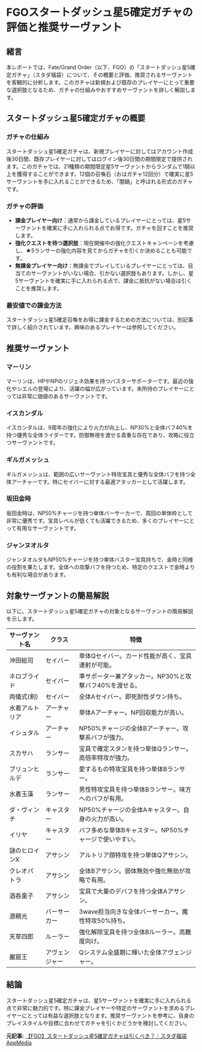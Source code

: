# FGOスタートダッシュ星5確定ガチャの評価と推奨サーヴァント

## 緒言

本レポートでは、Fate/Grand Order（以下、FGO）の「スタートダッシュ星5確定ガチャ」（スタダ福袋）について、その概要と評価、推奨されるサーヴァントを客観的に分析します。このガチャは新規および既存のプレイヤーにとって重要な選択肢となるため、ガチャの仕組みやおすすめサーヴァントを詳しく解説します。

## スタートダッシュ星5確定ガチャの概要

### ガチャの仕組み

スタートダッシュ星5確定ガチャは、新規プレイヤーに対してはアカウント作成後30日間、既存プレイヤーに対してはログイン後30日間の期間限定で提供されます。このガチャでは、21種類の期間限定星5サーヴァントからランダムで1騎以上を獲得することができます。12個の召喚石（おはガチャ12回分）で確実に星5サーヴァントを手に入れることができるため、「闇鍋」と呼ばれる形式のガチャです。

### ガチャの評価

- **課金プレイヤー向け**：通常から課金しているプレイヤーにとっては、星5サーヴァントを確実に手に入れられる点でお得です。ガチャを回すことを推奨します。
- **強化クエストを待つ選択肢**：現在開催中の強化クエストキャンペーンを考慮し、★5ランサーの強化内容を見てからガチャを引くか決めることも可能です。
- **無課金プレイヤー向け**：無課金でプレイしているプレイヤーにとっては、目当てのサーヴァントがいない場合、引かない選択肢もあります。しかし、星5サーヴァントを確実に手に入れられる点で、課金に抵抗がない場合は引くことを推奨します。

### 最安値での課金方法

スタートダッシュ星5確定召喚をお得に課金するための方法については、別記事で詳しく紹介されています。興味のあるプレイヤーは参照してください。

## 推奨サーヴァント

### マーリン

マーリンは、HPやNPのリジェネ効果を持つバスターサポーターです。最近の強化やシエルの登場により、活躍の幅が広がっています。未所持のプレイヤーにとっては非常に価値のあるサーヴァントです。

### イスカンダル

イスカンダルは、9周年の強化により火力が向上し、NP30%と全体バフ40%を持つ優秀な全体ライダーです。防御無視を渡せる貴重な存在であり、攻略に役立つサーヴァントです。

### ギルガメッシュ

ギルガメッシュは、範囲の広いサーヴァント特攻宝具と優秀な全体バフを持つ全体アーチャーです。特にセイバーに対する最適アタッカーとして活躍します。

### 坂田金時

坂田金時は、NP50%チャージを持つ単体バーサーカーで、周回の単体枠として非常に優秀です。宝具レベルが低くても活躍できるため、多くのプレイヤーにとって有用なサーヴァントです。

### ジャンヌオルタ

ジャンヌオルタもNP50%チャージを持つ単体バスター宝具持ちで、金時と同様の役割を果たします。全体への攻撃バフを持つため、特定のクエストで金時よりも有利な場合があります。

## 対象サーヴァントの簡易解説

以下に、スタートダッシュ星5確定ガチャの対象となるサーヴァントの簡易解説を示します。

| サーヴァント名 | クラス | 特徴 |
|---|---|---|
| 沖田総司 | セイバー | 単体Qセイバー。カード性能が高く、宝具連射が可能。 |
| ネロブライド | セイバー | 準サポーター兼アタッカー。NP30%と攻撃バフ40%を渡せる。 |
| 両儀式(剣) | セイバー | 全体Aセイバー。即死耐性ダウン持ち。 |
| 水着アルトリア | アーチャー | 単体Aアーチャー。NP回収能力が高い。 |
| イシュタル | アーチャー | NP50%チャージの全体Bアーチャー。攻撃系バフが強力。 |
| スカサハ | ランサー | 宝具で確定スタンを持つ単体Qランサー。高倍率特攻が強力。 |
| ブリュンヒルデ | ランサー | 愛するもの特攻宝具を持つ単体Bランサー。 |
| 水着玉藻 | ランサー | 男性特攻宝具を持つ単体Bランサー。味方へのバフが有用。 |
| ダ・ヴィンチ | キャスター | NP50%チャージの全体Aキャスター。自身の火力が高い。 |
| イリヤ | キャスター | バフ多めな単体Bキャスター。NP50%チャージで使いやすい。 |
| 謎のヒロインX | アサシン | アルトリア顔特攻を持つ単体Qアサシン。 |
| クレオパトラ | アサシン | 全体Bアサシン。弱体無効や強化無効が攻略で有用。 |
| 酒呑童子 | アサシン | 宝具で大量のデバフを持つ全体Aアサシン。 |
| 源頼光 | バーサーカー | 3wave担当向きな全体バーサーカー。魔性特攻50%持ち。 |
| 天草四郎 | ルーラー | 強化解除宝具を持つ全体Bルーラー。高難度向け。 |
| 巌窟王 | アヴェンジャー | Qシステム全盛期に輝いた全体アヴェンジャー。 |

## 結論

スタートダッシュ星5確定ガチャは、星5サーヴァントを確実に手に入れられる点で非常に魅力的です。特に課金プレイヤーや特定のサーヴァントを求めるプレイヤーにとっては有益な選択肢となります。推奨サーヴァントを参考に、自身のプレイスタイルや目標に合わせてガチャを引くかどうかを検討してください。

**元記事:** [【FGO】スタートダッシュ星5確定ガチャは引くべき？｜スタダ福袋 AppMedia](https://appmedia.jp/fategrandorder/78718316)